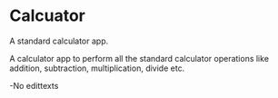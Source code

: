 # Calcuator
A standard calculator app.

A calculator app to perform all the standard calculator operations like addition,
subtraction, multiplication, divide etc.

 -No edittexts
